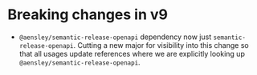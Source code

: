 # Breaking changes in v9

- `@aensley/semantic-release-openapi` dependency now just `semantic-release-openapi`. Cutting a new major for visibility into this change so that all usages update references where we are explicitly looking up `@aensley/semantic-release-openapi`.
